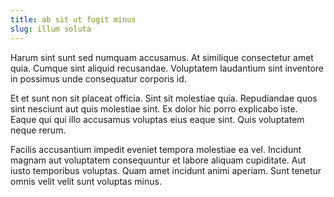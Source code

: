 ```yaml
---
title: ab sit ut fugit minus
slug: illum soluta
---
```


Harum sint sunt sed numquam accusamus. At similique consectetur amet quia. Cumque sint aliquid recusandae. Voluptatem laudantium sint inventore in possimus unde consequatur corporis id.

Et et sunt non sit placeat officia. Sint sit molestiae quia. Repudiandae quos sint nesciunt aut quis molestiae sint. Ex dolor hic porro explicabo iste. Eaque qui qui illo accusamus voluptas eius eaque sint. Quis voluptatem neque rerum.

Facilis accusantium impedit eveniet tempora molestiae ea vel. Incidunt magnam aut voluptatem consequuntur et labore aliquam cupiditate. Aut iusto temporibus voluptas. Quam amet incidunt animi aperiam. Sunt tenetur omnis velit velit sunt voluptas minus.
